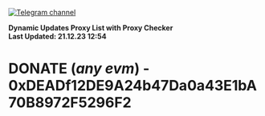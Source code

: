 [![Telegram channel](https://img.shields.io/endpoint?url=https://runkit.io/damiankrawczyk/telegram-badge/branches/master?url=https://t.me/n4z4v0d)](https://t.me/n4z4v0d) 

**Dynamic Updates Proxy List with Proxy Checker**  
**Last Updated: 21.12.23 12:54**

# DONATE (_any evm_) - 0xDEADf12DE9A24b47Da0a43E1bA70B8972F5296F2

